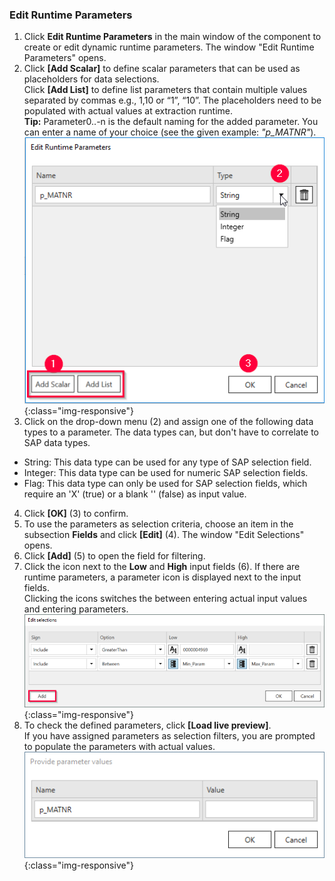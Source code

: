 ### Edit Runtime Parameters 

1. Click **Edit Runtime Parameters** in the main window of the component to create or edit dynamic runtime parameters.
The window "Edit Runtime Parameters" opens.<br>
2. Click **[Add Scalar]** to define scalar parameters that can be used as placeholders for data selections.<br>
Click **[Add List]** to define list parameters that contain multiple values separated by commas e.g., 1,10 or “1”, “10”.
The placeholders need to be populated with actual values at extraction runtime. <br>
**Tip:** Parameter0..-n is the default naming for the added parameter. You can enter a name of your choice (see the given example: *"p_MATNR"*).<br>
![ODP Add parameters](/img/content/odp/odp-settings-add-parameters.png){:class="img-responsive"}<br> 
3. Click on the drop-down menu (2) and assign one of the following data types to a parameter. The data types can, but don't have to correlate to SAP data types. 
- String: This data type can be used for any type of SAP selection field.
- Integer: This data type can be used for numeric SAP selection fields.
- Flag: This data type can only be used for SAP selection fields, which require an 'X'&nbsp;(true) or a blank ''&nbsp;(false) as input value.
4. Click **[OK]** (3) to confirm.
5. To use the parameters as selection criteria, choose an item in the subsection **Fields** and click **[Edit]** (4). The window "Edit Selections" opens.<br> 
6. Click **[Add]** (5) to open the field for filtering.
7. Click the icon next to the **Low** and **High** input fields (6).
If there are runtime parameters, a parameter icon is displayed next to the input fields. <br>
Clicking the icons switches the between entering actual input values and entering parameters.<br>
![ODP Selection With Parameters](/img/content/odp/odp-selection-with-parameters.png){:class="img-responsive"}<br>
8. To check the defined parameters, click **[Load live preview]**. <br>
If you have assigned parameters as selection filters, you are prompted to populate the parameters with actual values. <br>
![ODP provide values](/img/content/odp/odp-provide-parameter-values.png){:class="img-responsive"}
